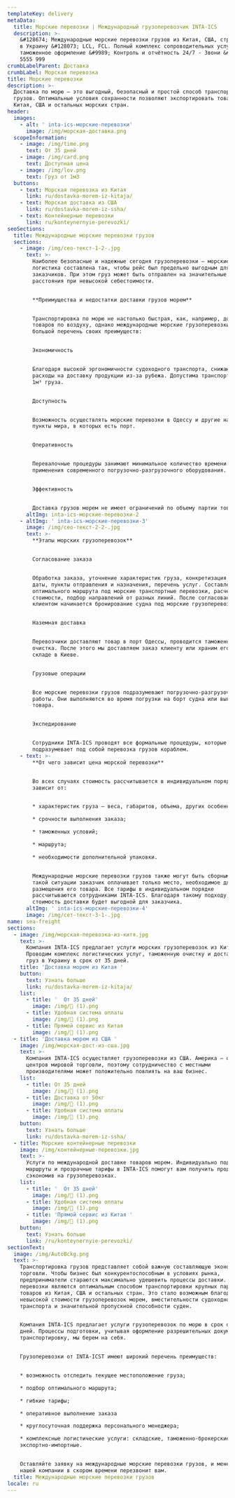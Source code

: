 ```yaml
---
templateKey: delivery
metaData:
  title: Морские перевозки | Международный грузоперевозчик INTA-ICS
  description: >-
    &#128674; Международные морские перевозки грузов из Китая, США, стран Европы
    в Украину &#128073; LCL, FCL. Полный комплекс сопроводительных услуг,
    таможенное оформление &#9989; Контроль и отчётность 24/7 - Звони &#9742; 068
    5555 999
crumbLabelParent: Доставка
crumbLabel: Морская перевозка
title: Морские перевозки
description: >-
  Доставка по морю — это выгодный, безопасный и простой способ транспортировки
  грузов. Оптимальные условия сохранности позволяют экспортировать товары из
  Китая, США и остальных морских стран.
header:
  images:
    - alt: ' inta-ics-морские-перевозки'
      image: /img/морская-доставка.png
  scopeInformation:
    - image: /img/time.png
      text: От 35 дней
    - image: /img/card.png
      text: Доступная цена
    - image: /img/lov.png
      text: Груз от 1м3
  buttons:
    - text: Морская перевозка из Китая
      link: ru/dostavka-morem-iz-kitaja/
    - text: Морская доставка из США
      link: ru/dostavka-morem-iz-ssha/
    - text: Контейнерные перевозки
      link: ru/konteynernyie-perevozki/
seoSections:
  title: Международные морские перевозки грузов
  sections:
    - image: /img/сео-текст-1-2-.jpg
      text: >-
        Наиболее безопасные и надежные сегодня грузоперевозки — морские. Их
        логистика составлена так, чтобы рейс был предельно выгодным для
        заказчиков. При этом груз может быть отправлен на значительные
        расстояния при невысокой себестоимости.


        **Преимущества и недостатки доставки грузов морем**


        Транспортировка по морю не настолько быстрая, как, например, доставка
        товаров по воздуху, однако международные морские грузоперевозки имеют
        большой перечень своих преимуществ:


        Экономичность


        Благодаря высокой эргономичности судоходного транспорта, снижаются
        расходы на доставку продукции из-за рубежа. Допустима транспортировка от
        1м³ груза.


        Доступность


        Возможность осуществлять морские перевозки в Одессу и другие населенные
        пункты мира, в которых есть порт.


        Оперативность


        Перевалочные процедуры занимают минимальное количество времени в силу
        применения современного погрузочно-разгрузочного оборудования.


        Эффективность


        Доставка грузов морем не имеет ограничений по объему партии товаров.
      altImg: inta-ics-морские-перевозки-2
    - altImg: ' inta-ics-морские-перевозки-3'
      image: /img/сео-текст-2-2-.jpg
      text: >-
        **Этапы морских грузоперевозок**


        Согласование заказа


        Обработка заказа, уточнение характеристик груза, конкретизация условий:
        даты, пункты отправления и назначения, перечень услуг. Составление
        оптимального маршрута под морские транспортные перевозки, расчет
        стоимости, подбор направлений от разных линий. После согласования с
        клиентом начинается бронирование судна под морские грузоперевозки.


        Наземная доставка


        Перевозчики доставляют товар в порт Одессы, проводится таможенная
        очистка. После этого мы доставляем заказ клиенту или храним его на нашем
        складе в Киеве.


        Грузовые операции


        Все морские перевозки грузов подразумевают погрузочно-разгрузочные
        работы. Они выполняются во время погрузки на борт судна или выгрузки
        товара.


        Экспедирование


        Сотрудники INTA-ICS проводят все формальные процедуры, которые
        подразумевает под собой перевозка грузов кораблем.
    - text: >-
        **От чего зависит цена морской перевозки**


        Во всех случаях стоимость рассчитывается в индивидуальном порядке и
        зависит от:


        * характеристик груза — веса, габаритов, объема, других особенностей;

        * срочности выполнения заказа;

        * таможенных условий;

        * маршрута;

        * необходимости дополнительной упаковки.


        Международные морские перевозки грузов также могут быть сборными. В
        такой ситуации заказчик оплачивает только место, необходимое для
        размещения его товара. Все тарифы в индивидуальном порядке
        рассчитываются сотрудниками INTA-ICS. Благодаря такому подходу,
        стоимость доставки будет выгодной для заказчика.
      altImg: ' inta-ics-морские-перевозки-4'
      image: /img/сет-текст-3-1-.jpg
name: sea-freight
sections:
  - image: /img/морская-перевозка-из-китя.jpg
    text: >-
      Компания INTA-ICS предлагает услуги морских грузоперевозок из Китая.
      Проводим комплекс логистических услуг, таможенную очистку и доставляем
      груз в Украину в срок от 35 дней.
    title: 'Доставка морем из Китая '
    button:
      text: Узнать больше
      link: ru/dostavka-morem-iz-kitaja/
    list:
      - title: '  От 35 дней'
        image: /img/ (1).png
      - title: Удобная система оплаты
        image: /img/ (1).png
      - title: Прямой сервис из Китая
        image: /img/ (1).png
  - title: 'Доставка морем из США '
    image: /img/морская-дост-из-сша.jpg
    text: >-
      Компания INTA-ICS осуществляет грузоперевозки из США. Америка — один из
      центров мировой торговли, поэтому сотрудничество с местными
      производителями может положительно повлиять на ваш бизнес.
    list:
      - title: От 35 дней
        image: /img/ (1).png
      - title: Доставка от 50кг
        image: /img/ (1).png
      - title: Удобная система оплаты
        image: /img/ (1).png
    button:
      text: Узнать больше
      link: ru/dostavka-morem-iz-ssha/
  - title: Морские контейнерные перевозки
    image: /img/контейнерные-перевозки.jpg
    text: >-
      Услуги по международной доставке товаров морем. Индивидуально подобранные
      маршруты и прозрачные тарифы в INTA-ICS помогут вам получить продукцию,
      сэкономив на грузоперевозках.
    list:
      - title: '  От 35 дней'
        image: /img/ (1).png
      - title: Удобная система оплаты
        image: /img/ (1).png
      - title: 'Прямой сервис из Китая '
        image: /img/ (1).png
    button:
      text: Узнать больше
      link: /ru/konteynernyie-perevozki/
sectionText:
  image: /img/AutoBckg.png
  text: >-
    Транспортировка грузов представляет собой важную составляющую экономики и
    торговли. Чтобы бизнес был конкурентоспособным в условиях рынка,
    предприниматели стараются максимально удешевить процессы доставки. Морские
    перевозки являются оптимальным способом транспортировки крупных партий
    товаров из Китая, США и остальных стран. Это стало возможным благодаря
    невысокой стоимости грузоперевозок морем, вместительности судоходного
    транспорта и значительной пропускной способности суден.


    Компания INTA-ICS предлагает услуги грузоперевозок по морю в срок от 35
    дней. Процессы подготовки, учитывая оформление разрешительных документов и
    транспортировку, мы берем на себя.


    Грузоперевозки от INTA-ICST имеют широкий перечень преимуществ:


    * возможность отследить текущее местоположение груза;

    * подбор оптимального маршрута;

    * гибкие тарифы;

    * оперативное выполнение заказа

    * круглосуточная поддержка персонального менеджера;

    * комплексные логистические услуги: складские, таможенно-брокерские,
    экспортно-импортные.


    Оставляйте заявку на международные морские перевозки грузов, и менеджер
    нашей компании в скором времени перезвонит вам.
  title: Международные морские перевозки грузов
locale: ru
---
```

